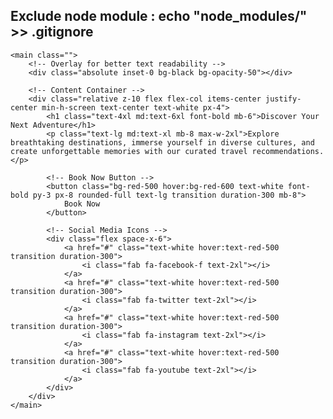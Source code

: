 ## Exclude node module : echo "node_modules/" >> .gitignore

<!-- Home Page Content -->
    <main class="">
        <!-- Overlay for better text readability -->
        <div class="absolute inset-0 bg-black bg-opacity-50"></div>
        
        <!-- Content Container -->
        <div class="relative z-10 flex flex-col items-center justify-center min-h-screen text-center text-white px-4">
            <h1 class="text-4xl md:text-6xl font-bold mb-6">Discover Your Next Adventure</h1>
            <p class="text-lg md:text-xl mb-8 max-w-2xl">Explore breathtaking destinations, immerse yourself in diverse cultures, and create unforgettable memories with our curated travel recommendations.</p>
            
            <!-- Book Now Button -->
            <button class="bg-red-500 hover:bg-red-600 text-white font-bold py-3 px-8 rounded-full text-lg transition duration-300 mb-8">
                Book Now
            </button>
            
            <!-- Social Media Icons -->
            <div class="flex space-x-6">
                <a href="#" class="text-white hover:text-red-500 transition duration-300">
                    <i class="fab fa-facebook-f text-2xl"></i>
                </a>
                <a href="#" class="text-white hover:text-red-500 transition duration-300">
                    <i class="fab fa-twitter text-2xl"></i>
                </a>
                <a href="#" class="text-white hover:text-red-500 transition duration-300">
                    <i class="fab fa-instagram text-2xl"></i>
                </a>
                <a href="#" class="text-white hover:text-red-500 transition duration-300">
                    <i class="fab fa-youtube text-2xl"></i>
                </a>
            </div>
        </div>
    </main>
